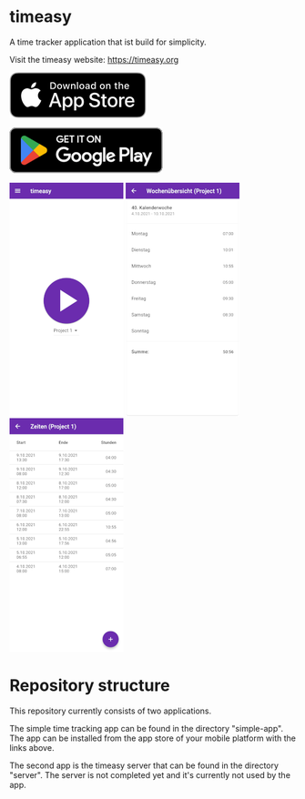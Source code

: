 # timeasy

A time tracker application that ist build for simplicity.

Visit the timeasy website: <https://timeasy.org>

<p>
    <a href="https://apps.apple.com/us/app/timeasy-time-tracking/id1620757668?itsct=apps_box_badge&amp;itscg=30200">
      <img src="assets-readme/appstore_logo.png" alt="Download on the App Store"/>
    </a>
</p>
<p>
    <a href="https://play.google.com/store/apps/details?id=com.hilwerssoftware.timeasy">
        <img src="assets-readme/google_play_logo.png" alt="Get it on Google Play" />
    </a>
</p>

![](assets-readme/screenshot_01.png)
![](assets-readme/screenshot_02.png)
![](assets-readme/screenshot_03.png)

# Repository structure

This repository currently consists of two applications. 

The simple time tracking app can be found in the directory "simple-app". The app can be installed from the app store of your mobile platform with the links above.

The second app is the timeasy server that can be found in the directory "server". The server is not completed yet and it's currently not used by the app.
